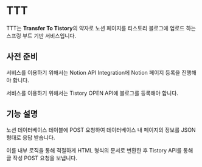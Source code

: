 # TTT
TTT는 **Transfer To Tistory**의 약자로 노션 페이지를 티스토리 블로그에 업로드 하는 스프링 부트 기반 서비스입니다.

## 사전 준비
서비스를 이용하기 위해서는 Notion API Integration에 Notion 페이지 등록을 진행해야 합니다.

서비스를 이용하기 위해서는 Tistory OPEN API에 블로그를 등록해야 합니다.

## 기능 설명
노션 데이터베이스 테이블에 POST 요청하여 데이터베이스 내 페이지의 정보를 JSON 형태로 응답 받습니다.

이를 내부 로직을 통해 적절하게 HTML 형식의 문서로 변환한 후 Tistory API를 통해 글 작성 POST 요청을 보냅니다.


